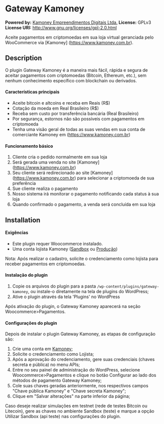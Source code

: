 # Gateway Kamoney #
**Powered by:** [Kamoney Empreendimentos Digitais Ltda.](http://github.com/kamoney)
**License:** GPLv3
**License URI:** http://www.gnu.org/licenses/gpl-2.0.html  

Aceite pagamentos em criptomoedas em sua loja virtual geranciada pelo WooCommerce via [Kamoney] (https://www.kamoney.com.br).

## Description ##

O plugin Gateway Kamoney é a maneira mais fácil, rápida e segura de aceitar pagamentos com criptomoedas (Bitcoin, Ethereum, etc.), sem nenhum conhecimento específico com blockchain ou derivados.

<h4>Características principais</h4>

* Aceite bitcoin e altcoins e receba em Reais (R$)
* Cotação da moeda em Real Brasileiro (R$)
* Receba sem custo por transferência bancária (Real Brasileiro)
* Por segurança, estornos não são possíveis com pagamentos em criptomoeda
* Tenha uma visão geral de todas as suas vendas em sua conta de comerciante Kamoney em (https://www.kamoney.com.br)

<h4>Funcionamento básico</h4>

1. Cliente cria o pedido normalmente em sua loja
2. Será gerada uma venda no site [Kamoney] (https://www.kamoney.com.br)
3. Seu cliente será redirecionado ao site [Kamoney] (https://www.kamoney.com.br) para selecionar a criptomoeda de sua preferência
4. Sue cliente realiza o pagamento
5. Nosso sistema irá monitorar o pagamento notificando cada status à sua loja
6. Quando confirmado o pagamento, a venda será concluída em sua loja

## Installation ##

<h4>Exigências</h4>

* Este plugin requer Woocommerce instalado.
* Uma conta lojista Kamoney ([Sandbox](https://sandbox.kamoney.com.br/) ou [Produção](https://www.kamoney.com.br/))

Nota: Após realizar o cadastro, solicite o credenciamento como lojista para receber pagamentos em criptomoedas.

<h4>Instalação do plugin</h4>

1. Copie os arquivos do plugin para a pasta `/wp-content/plugins/gateway-kamoney`, ou instale-o diretamente na tela de plugins do WordPress;
2. Ative o plugin através da tela 'Plugins' no WordPress

Após ativação do plugin, o Gateway Kamoney aparecerá na seção Woocommerce>Pagamentos.

<h4>Configurações do plugin</h4>

Depois de instalar o plugin Gateway Kamoney, as etapas de configuração são:

1. Crie uma conta em [Kamoney](https://www.kamoney.com.br);
2. Solicite o credenciamento como Lojista;
3. Após a aprovação do credenciamento, gere suas credenciais (chaves secreta e pública) no menu APIs;
4. Entre no seu painel de administração do WordPress, selecione Woocommerce>Pagamentos e clique no botão Configurar ao lado dos métodos de pagamento Gateway Kamoney;
5. Cole suas chaves geradas anteriormente, nos respectivos campos "Chave pública Kamoney" e "Chave secreta Kamoney";
6. Clique em "Salvar alterações" na parte inferior da página;

Caso deseje realizar simulações em testnet (rede de testes Bitcoin ou Litecoin), gere as chaves no ambiente Sandbox (teste) e marque a opção Utilizar Sandbox (api teste) nas configurações do plugin.
